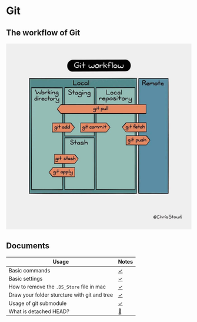 # Git
## The workflow of Git
![git_workflow](./assets/git_command_workflow.jpg)

## Documents
| Usage | Notes |
|-|-|
| Basic commands | [✓](./docs/commands.md) |
| Basic settings | [✓](./docs/settings.md) |
| How to remove the `.DS_Store` file in mac | [✓](./docs/rm_dsstore.md) |
| Draw your folder sturcture with git and tree | [✓](./docs/tree.md) |
| Usage of git submodule | [✓](./docs/submodule.md) |
| What is detached HEAD?     | [🔧](./docs/detached_head.md) |
